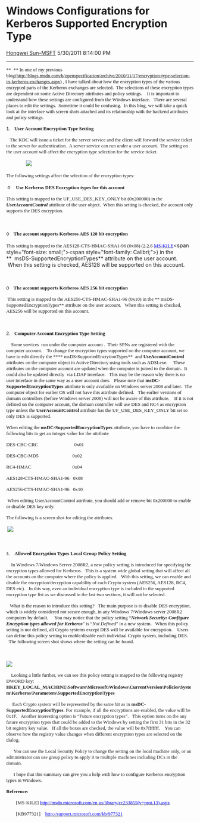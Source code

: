 <div id="page">

# Windows Configurations for Kerberos Supported Encryption Type

[Hongwei
Sun-MSFT](https://social.msdn.microsoft.com/profile/Hongwei%20Sun-MSFT)
5/30/2011 8:14:00
PM

-----

<div id="content">

<span style="font-size: small;"><span style="font-family: Calibri;">**  **
In one of my previous
blog(<http://blogs.msdn.com/b/openspecification/archive/2010/11/17/encryption-type-selection-in-kerberos-exchanges.aspx>)
, I have talked about how the encryption types of the various encrypted
parts of the Kerberos exchanges are selected.  The selections of these
encryption types are dependent on some Active Directory attributes and
policy settings.    It is important to understand how these settings are
configured from the Windows interface.   There are several places to
edit the settings.  Sometime it could be confusing.  In this blog, we
will take a quick look at the interface with screen shots attached and
its relationship with the backend attributes and policy settings.
</span></span>

<span style="font-size: small;"><span style="font-family: Calibri;"><span style="font-family: Arial;">1.  
<span></span></span>**User Account Encryption Type
Setting**</span></span>

<span style="font-size: small;"><span style="font-family: Calibri;">  
The KDC will issue a ticket for the server service and the client will
forward the service ticket to the server for authentication.  A server
service can run under a user account.  The setting on the user account
will affect the encryption type selection for the service ticket.
</span></span>

<span style="font-family: Calibri;">              </span><span style="font-family: Calibri;"> [![](media/MSDNBlogsFS/prod.evol.blogs.msdn.com/CommunityServer.Blogs.Components.WeblogFiles/00/00/01/22/05/1882.KerberosSetting-1.png)](media/MSDNBlogsFS/prod.evol.blogs.msdn.com/CommunityServer.Blogs.Components.WeblogFiles/00/00/01/22/05/1882.KerberosSetting-1.png)</span>

<span style="font-family: Calibri;"><span style="font-size: small;">The
following settings affect the selection of the encryption
types:</span></span>

<span style="font-family: Calibri;"><span style="font-size: small;"> </span></span><span style="font-size: small;">o</span>  
<span style="font-size: small;"><span style="font-family: Calibri;"> **Use
Kerberos DES Encryption types for this account**</span></span>

<span style="font-size: small;"><span style="font-family: Calibri;">This
setting is mapped to the UF\_USE\_DES\_KEY\_ONLY bit (0x200000) in the
***UserAccountControl*** attribute of the user object.  When this
setting is checked, the account only supports the DES encryption. 
</span></span>

<span style="font-family: Calibri; font-size: small;"> </span>

<span style="font-size: small;">o</span>  
**<span style="font-size: small;"><span style="font-family: Calibri;">The
account supports Kerberos AES 128 bit encryption</span></span>**

<span style="font-family: Calibri; font-size: small;">This setting is
mapped to the AES128-CTS-HMAC-SHA1-96 (0x08) (2.2.6
</span>[<span style="font-family: Calibri; color: #0000ff; font-size: small;">MS-KILE</span>](http://msdn.microsoft.com/en-us/library/cc233855\(v=prot.13\).aspx)<span style="font-size: small;"><span style="font-family: Calibri;">)
in the **  msDS-SupportedEncryptionTypes** attribute on the user
account.   When this setting is checked, AES128 will be supported on
this account.  </span></span>

<span style="font-family: Calibri; font-size: small;"> </span>

<span style="font-size: small;">o</span>  
<span style="font-size: small;"><span style="font-family: Calibri;">**The
account supports Kerberos AES 256 bit
encryption**</span></span>

**<span style="font-family: Calibri; font-size: small;"> </span>**<span style="font-size: small;"><span style="font-family: Calibri;">This
setting is mapped to the AES256-CTS-HMAC-SHA1-96 (0x10) in the
** msDS-SupportedEncryptionTypes** attribute on the user account.  
When this setting is checked, AES256 will be supported on this account. 
</span></span>

<span style="font-family: Calibri; font-size: small;"> </span>

<span style="font-size: small;"><span style="font-family: Calibri;"><span style="font-family: Arial;">2.  
</span>**Computer Account Encryption Type Setting**</span></span>

<span style="font-size: small;"><span style="font-family: Calibri;">   
Some services  run under the computer account .  Their SPNs are
registered with the computer account.    To change the encryption types
supported on the computer account, we have to edit directly the ****
msDS-SupportedEncrytionTypes**  and **UseAccountControl** attributes on
the computer object in Active Directory using tools such as
ADSI.exe.     These attributes on the computer account are updated
when the computer is joined to the domain.  It could also be updated
directly  via LDAP interface.   This may be the reason why there is no
user interface in the same way as a user account does.   Please note
that **msDC-SupportedEncryptionTypes** attribute is only available on
Windows server 2008 and later.  The computer object for earlier OS will
not have this attribute defined.   The earlier versions of domain
controllers (before Windows server 2008) will not be aware of this
attribute.    If it is not defined on the computer account, the domain
controller will use DES and RC4 as encryption type unless the
**UserAccountControl** attribute has the UF\_USE\_DES\_KEY\_ONLY bit set
so only DES is supported.</span></span>

<span style="font-size: small;"><span style="font-family: Calibri;">When
editing the **msDC-SupportedEncryptionTypes** attribute, you have to
combine the following bits to get an integer value for the
attribute</span></span>

<span style="font-size: small;"><span style="font-family: Calibri;">DES-CBC-CRC                    
         0x01</span></span>

<span style="font-size: small;"><span style="font-family: Calibri;">DES-CBC-MD5                  
         0x02</span></span>

<span style="font-size: small;"><span style="font-family: Calibri;">RC4-HMAC                        
         0x04</span></span>

<span style="font-size: small;"><span style="font-family: Calibri;">AES128-CTS-HMAC-SHA1-96  
0x08  
</span></span>

<span style="font-size: small;"><span style="font-family: Calibri;">AES256-CTS-HMAC-SHA1-96  
0x10</span></span>

<span style="font-family: Calibri; font-size: small;"> </span><span style="font-size: small;"><span style="font-family: Calibri;">When
editing UserAccountControl attribute, you should add or remove bit
0x200000 to enable or disable DES key only.</span></span>

<span style="font-size: small;"><span style="font-family: Calibri;">The
following is a screen shot for editing the
attributes.</span></span>

<span style="font-family: Calibri; font-size: small;"> [![](media/MSDNBlogsFS/prod.evol.blogs.msdn.com/CommunityServer.Blogs.Components.WeblogFiles/00/00/01/22/05/8867.Kerberos-setting-2.PNG)](media/MSDNBlogsFS/prod.evol.blogs.msdn.com/CommunityServer.Blogs.Components.WeblogFiles/00/00/01/22/05/8867.Kerberos-setting-2.PNG)</span>

<span style="font-family: Calibri; font-size: small;"> </span>

<span style="font-size: x-small;">3.  <span></span></span> 
**<span style="font-size: small;"><span style="font-family: Calibri;">Allowed
Encryption Types Local Group Policy Setting </span></span>**

<span style="font-size: small;"><span style="font-family: Calibri;">   
In Windows 7/Windows Server 2008R2, a new policy setting is introduced
for specifying the encryption types allowed for Kerberos.   This is a
system wide global setting that will affect all the accounts on the
computer where the policy is applied.   With this setting, we can enable
and disable the encryption/decryption capability of each Crypto system
(AES256, AES128, RC4, DES etc).   In this way, even an individual
encryption type is included in the supported encryption type list as we
discussed in the last two sections, it will not be selected.
</span></span>

<span style="font-size: small;"><span style="font-family: Calibri;">  
What is the reason to introduce this setting?   The main purpose is to
disable DES encryption, which is widely considered not secure enough, in
any Windows 7/Windows server 2008R2 computers by default.     You may
notice that the policy setting “***Network Security: Configure
Encryption types allowed for Kerberos***” is “*Not Defined*” in a new
system.   When this policy setting is not defined, all Crypto systems
except DES will be available for encryption.    Users can define this
policy setting to enable/disable each individual Crypto system,
including DES.     The following screen shot shows where the setting can
be found.
</span></span>

<span style="font-family: Calibri; font-size: small;"> </span>

<span style="font-size: small;"><span style="font-family: Calibri;">[![](media/MSDNBlogsFS/prod.evol.blogs.msdn.com/CommunityServer.Blogs.Components.WeblogFiles/00/00/01/22/05/2110.Kerberos-setting-3.png)](media/MSDNBlogsFS/prod.evol.blogs.msdn.com/CommunityServer.Blogs.Components.WeblogFiles/00/00/01/22/05/2110.Kerberos-setting-3.png)</span></span>

<span style="font-size: small;"><span style="font-family: Calibri;">   
Looking a little further, we can see this policy setting is mapped to
the following registry DWORD key: 
**HKEY\_LOCAL\_MACHINE\\Software\\Microsoft\\Windows\\CurrentVersion\\Policies\\System\\Kerberos\\Parameters\\SupportedEncryptionTypes**</span></span>

<span style="font-size: small;"><span style="font-family: Calibri;"> 
   Each Crypto system will be represented by the same bit as in
**msDC-SupportedEncryptionTypes**. For example, if all the encryptions
are enabled, the value will be 0x1F.   Another interesting option is
“Future encryption types”.   This option turns on the any future
encryption types that could be added to the Windows by setting the first
31 bits in the 32 bit registry key value.   If all the boxes are
checked, the value will be 0x7fffffff.    You can observe how the
registry value changes when different encryption types are selected on
the dialog.  
</span></span>

<span style="font-family: Calibri;"> </span><span style="font-size: small;"><span style="font-family: Calibri;">    
You can use the Local Security Policy to change the setting on the local
machine only, or an administrator can use group policy to apply it to
multiple machines including DCs in the
domain.</span></span><span style="font-family: Calibri; font-size: small;"> </span>

<span style="font-size: small;"><span style="font-family: Calibri;">     
I hope that this summary can give you a help with how to configure
Kerberos encryption types in
Windows.</span></span>

<span style="font-size: small;"><span style="font-family: Calibri;"></span></span><span style="font-size: small;"><span style="font-family: Calibri;">**Reference:**</span></span>

<span style="font-size: small;"><span style="font-family: Calibri;">       
\[MS-KILE\]
</span></span>[<span style="font-family: Calibri; color: #0000ff; font-size: small;">http://msdn.microsoft.com/en-us/library/cc233855(v=prot.13).aspx</span>](http://msdn.microsoft.com/en-us/library/cc233855\(v=prot.13\).aspx)

<span style="font-size: small;"><span style="font-family: Calibri;">       
\[KB977321\]   
</span></span>[<span style="font-family: Calibri; color: #0000ff; font-size: small;">http://support.microsoft.com/kb/977321</span>](http://support.microsoft.com/kb/977321)

<span style="font-family: Calibri; font-size: small;"> </span>

<span style="font-family: Calibri; font-size: small;"> </span>

</div>

</div>
